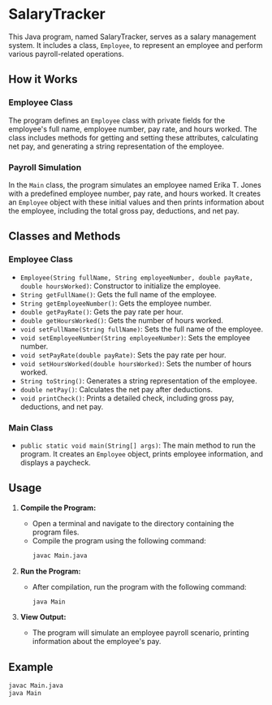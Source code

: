 # SalaryTracker

This Java program, named SalaryTracker, serves as a salary management system. It includes a class, `Employee`, to represent an employee and perform various payroll-related operations.

## How it Works

### Employee Class

The program defines an `Employee` class with private fields for the employee's full name, employee number, pay rate, and hours worked. The class includes methods for getting and setting these attributes, calculating net pay, and generating a string representation of the employee.

### Payroll Simulation

In the `Main` class, the program simulates an employee named Erika T. Jones with a predefined employee number, pay rate, and hours worked. It creates an `Employee` object with these initial values and then prints information about the employee, including the total gross pay, deductions, and net pay.

## Classes and Methods

### Employee Class

- `Employee(String fullName, String employeeNumber, double payRate, double hoursWorked)`: Constructor to initialize the employee.
- `String getFullName()`: Gets the full name of the employee.
- `String getEmployeeNumber()`: Gets the employee number.
- `double getPayRate()`: Gets the pay rate per hour.
- `double getHoursWorked()`: Gets the number of hours worked.
- `void setFullName(String fullName)`: Sets the full name of the employee.
- `void setEmployeeNumber(String employeeNumber)`: Sets the employee number.
- `void setPayRate(double payRate)`: Sets the pay rate per hour.
- `void setHoursWorked(double hoursWorked)`: Sets the number of hours worked.
- `String toString()`: Generates a string representation of the employee.
- `double netPay()`: Calculates the net pay after deductions.
- `void printCheck()`: Prints a detailed check, including gross pay, deductions, and net pay.

### Main Class

- `public static void main(String[] args)`: The main method to run the program. It creates an `Employee` object, prints employee information, and displays a paycheck.

## Usage

1. **Compile the Program:**
   - Open a terminal and navigate to the directory containing the program files.
   - Compile the program using the following command:
     ```bash
     javac Main.java
     ```

2. **Run the Program:**
   - After compilation, run the program with the following command:
     ```bash
     java Main
     ```

3. **View Output:**
   - The program will simulate an employee payroll scenario, printing information about the employee's pay.

## Example

```bash
javac Main.java
java Main
